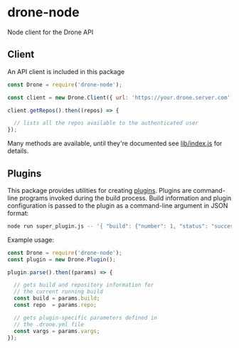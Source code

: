 # drone-node
Node client for the Drone API

## Client

An API client is included in this package

```js
const Drone = require('drone-node');

const client = new Drone.Client({ url: 'https://your.drone.server.com', token: 'SoMeToKeN' });

client.getRepos().then((repos) => {

  // lists all the repos available to the authenticated user
});
```

Many methods are available, until they're documented see [lib/index.js](lib/index.js) for details.

## Plugins

This package provides utilities for creating [plugins](http://readme.drone.io/plugin/). Plugins are command-line programs invoked during the build process. Build information and plugin configuration is passed to the plugin as a command-line argument in JSON format:

```sh
node run super_plugin.js -- '{ "build": {"number": 1, "status": "success"} }'
```

Example usage:

```js
const Drone = require('drone-node');
const plugin = new Drone.Plugin();

plugin.parse().then((params) => {

  // gets build and repository information for
  // the current running build
  const build = params.build;
  const repo  = params.repo;

  // gets plugin-specific parameters defined in
  // the .drone.yml file
  const vargs = params.vargs;
});
```
